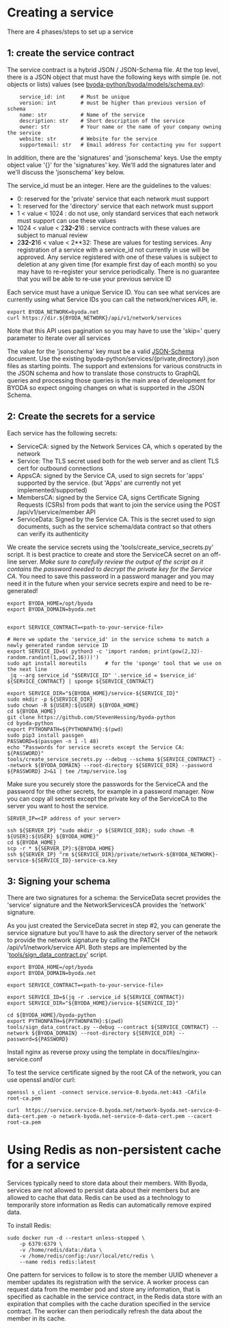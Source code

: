 # Creating a service

There are 4 phases/steps to set up a service

## 1: create the service contract

The service contract is a hybrid JSON / JSON-Schema file. At the top level, there is a JSON object that must have the following keys with simple (ie. not objects or lists) values (see [byoda-python/byoda/models/schema.py](https://github.com/StevenHessing/byoda-python/blob/users/stevenh/add_membership/byoda/models/schema.py)):

```
    service_id: int     # Must be unique
    version: int        # must be higher than previous version of schema
    name: str           # Name of the service
    description: str    # Short description of the service
    owner: str          # Your name or the name of your company owning the service
    website: str        # Website for the service
    supportemail: str   # Email address for contacting you for support
```

In addition, there are the 'signatures' and 'jsonschema' keys. Use the empty object value '{}' for the 'signatures' key. We'll add the signatures later and we'll discuss the 'jsonschema' key below.

The service_id must be an integer. Here are the guidelines to the values:
- 0: reserved for the 'private' service that each network must support
- 1: reserved for the 'directory' service that each network must support
- 1 < value < 1024 : do not use, only standard services that each network must support can use these values
- 1024 < value < 2**32-2**16 : service contracts with these values are subject to manual review
- 2**32-2**16 < value < 2**32: These are values for testing services. Any registration of a service with a service_id not currently in use will be approved. Any service registered with one of these values is subject to deletion at any given time (for example first day of each month) so you may have to re-register your service periodically. There is no guarantee that you will be able to re-use your previous service ID

Each service must have a unique Service ID. You can see what services are currently using what Service IDs you can call the network/nervices API, ie.

```
export BYODA_NETWORK=byoda.net
curl https://dir.${BYODA_NETWORK}/api/v1/network/services
```
Note that this API uses pagination so you may have to use the 'skip=<n>' query parameter to iterate over all services

The value for the 'jsonschema' key must be a valid [JSON-Schema](https://json-schema.org) document. Use the existing byoda-python/services/{private,directory}.json files as starting points. The support and extensions for various constructs in the JSON schema and how to translate those constructs to GraphQL queries and processing those queries is the main area of development for BYODA so expect ongoing changes on what is supported in the JSON Schema.

## 2: Create the secrets for a service

Each service has the following secrets:
- ServiceCA: signed by the Network Services CA, which s operated by the network
- Service: The TLS secret used both for the web server and as client TLS cert for outbound connections
- AppsCA: signed by the Service CA, used to sign secrets for 'apps' supported by the service. (but 'Apps' are currently not yet implemented/supported)
- MembersCA: signed by the Service CA, signs Certificate Signing Requests (CSRs) from pods that want to join the service using the POST /api/v1/service/member API
- ServiceData: Signed by the Service CA. This is the secret used to sign documents, such as the service schema/data contract so that others can verify its authenticity

We create the service secrets using the 'tools/create_service_secrets.py' script. It is best practice to create and store the ServiceCA secret on an off-line server. _*Make sure to carefully review the output of the script as it contains the password needed to decrypt the private key for the Service CA*_. You need to save this password in a password manager and you may need it in the future when your service secrets expire and need to be re-generated!

```
export BYODA_HOME=/opt/byoda
export BYODA_DOMAIN=byoda.net


export SERVICE_CONTRACT=<path-to-your-service-file>

# Here we update the 'service_id' in the service schema to match a newly generated random service ID
export SERVICE_ID=$( python3 -c 'import random; print(pow(2,32)-random.randint(1,pow(2,16)))')
sudo apt install moreutils      # for the 'sponge' tool that we use on the next line
 jq --arg service_id "$SERVICE_ID" '.service_id = $service_id' ${SERVICE_CONTRACT} | sponge ${SERVICE_CONTRACT}

export SERVICE_DIR="${BYODA_HOME}/service-${SERVICE_ID}"
sudo mkdir -p ${SERVICE_DIR}
sudo chown -R ${USER}:${USER} ${BYODA_HOME}
cd ${BYODA_HOME}
git clone https://github.com/StevenHessing/byoda-python
cd byoda-python
export PYTHONPATH=${PYTHONPATH}:$(pwd)
sudo pip3 install passgen
PASSWORD=$(passgen -n 1 -l 48)
echo "Passwords for service secrets except the Service CA: ${PASSWORD}"
tools/create_service_secrets.py --debug --schema ${SERVICE_CONTRACT} --network ${BYODA_DOMAIN} --root-directory ${SERVICE_DIR} --password ${PASSWORD} 2>&1 | tee /tmp/service.log

```

Make sure you securely store the passwords for the ServiceCA and the password for the other secrets, for example in a password manager.
Now you can copy all secrets except the private key of the ServiceCA to the server you want to host the service.
```
SERVER_IP=<IP address of your server>

ssh ${SERVER_IP} "sudo mkdir -p ${SERVICE_DIR}; sudo chown -R ${USER}:${USER} ${BYODA_HOME}"
cd ${BYODA_HOME}
scp -r * ${SERVER_IP}:${BYODA_HOME}
ssh ${SERVER_IP} "rm ${SERVICE_DIR}/private/network-${BYODA_NETWORK}-service-${SERVICE_ID}-service-ca.key
```

## 3: Signing your schema

There are two signatures for a schema: the ServiceData secret provides the 'service' signature and the NetworkServicesCA provides the 'network' signature.

As you just created the ServiceData secret in step #2, you can generate the service signature but you'll have to ask the directory server of the network to provide the network signature by calling the PATCH /api/v1/network/service API. Both steps are implemented by the '[tools/sign_data_contract.py](https://github.com/StevenHessing/byoda-python/blob/master/tools/sign_data_contract.py)' script.

```
export BYODA_HOME=/opt/byoda
export BYODA_DOMAIN=byoda.net

export SERVICE_CONTRACT=<path-to-your-service-file>

export SERVICE_ID=$(jq -r .service_id ${SERVICE_CONTRACT})
export SERVICE_DIR="${BYODA_HOME}/service-${SERVICE_ID}"

cd ${BYODA_HOME}/byoda-python
export PYTHONPATH=${PYTHONPATH}:$(pwd)
tools/sign_data_contract.py --debug --contract ${SERVICE_CONTRACT} --network ${BYODA_DOMAIN} --root-directory ${SERVICE_DIR} --password=${PASSWORD}
```

Install nginx as reverse proxy using the template in docs/files/nginx-service.conf

To test the service certificate signed by the root CA of the network, you can use openssl and/or curl:
```
openssl s_client -connect service.service-0.byoda.net:443 -CAfile root-ca.pem

curl  https://service.service-0.byoda.net/network-byoda.net-service-0-data-cert.pem -o network-byoda.net-service-0-data-cert.pem --cacert root-ca.pem
```

# Using Redis as non-persistent cache for a service
Services typically need to store data about their members. With Byoda, services are not allowed to persist data about their members but are allowed to cache that data. Redis can be used as a technology to temporarily store information as Redis can automatically remove expired data.

To install Redis:
```
sudo docker run -d --restart unless-stopped \
    -p 6379:6379 \
    -v /home/redis/data:/data \
    -v /home/redis/config:/usr/local/etc/redis \
    --name redis redis:latest
```

One pattern for services to follow is to store the member UUID whenever a member updates its
registration with the service. A worker process can request data from the member pod and store
any information, that is specified as cachable in the service contract, in the Redis data store with an expiration that complies with the cache duration specified in the service contract. The worker can then periodically refresh the data about the member in its cache.